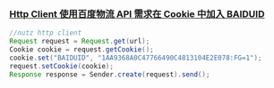 ###  [Http Client 使用百度物流 API 需求在 Cookie 中加入 BAIDUID](http://www.oschina.net/question/113627_211243?sort=time)

```java
//nutz http client
Request request = Request.get(url);
Cookie cookie = request.getCookie();
cookie.set("BAIDUID", "1AA9368A0C47766490C4813104E2E078:FG=1");
request.setCookie(cookie);
Response response = Sender.create(request).send();
```